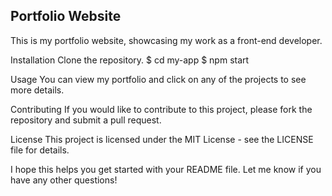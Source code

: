 
## Portfolio Website

This is my portfolio website, showcasing my work as a front-end developer.

Installation
Clone the repository.
$ cd my-app
$ npm start

Usage
You can view my portfolio and click on any of the projects to see more details.

Contributing
If you would like to contribute to this project, please fork the repository and submit a pull request.

License
This project is licensed under the MIT License - see the LICENSE file for details.

I hope this helps you get started with your README file. Let me know if you have any other questions!
